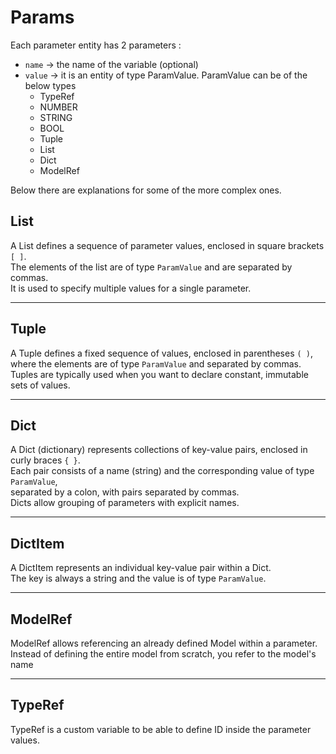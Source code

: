 # Params

Each parameter entity has 2 parameters :

- `name` -> the name of the variable (optional)
- `value` -> it is an entity of type ParamValue. ParamValue can be of the below types
  - TypeRef
  - NUMBER
  - STRING
  - BOOL
  - Tuple
  - List
  - Dict
  - ModelRef

Below there are explanations for some of the more complex ones.

## List

A List defines a sequence of parameter values, enclosed in square brackets `[ ]`.  
The elements of the list are of type `ParamValue` and are separated by commas.  
It is used to specify multiple values for a single parameter.

---

## Tuple

A Tuple defines a fixed sequence of values, enclosed in parentheses `( )`,  
where the elements are of type `ParamValue` and separated by commas.  
Tuples are typically used when you want to declare constant, immutable sets of values.

---

## Dict

A Dict (dictionary) represents collections of key-value pairs, enclosed in curly braces `{ }`.  
Each pair consists of a name (string) and the corresponding value of type `ParamValue`,  
separated by a colon, with pairs separated by commas.  
Dicts allow grouping of parameters with explicit names.

---

## DictItem

A DictItem represents an individual key-value pair within a Dict.  
The key is always a string and the value is of type `ParamValue`.

---

## ModelRef

ModelRef allows referencing an already defined Model within a parameter.  
Instead of defining the entire model from scratch, you refer to the model's name

---

## TypeRef

TypeRef is a custom variable to be able to define ID inside the parameter values.

